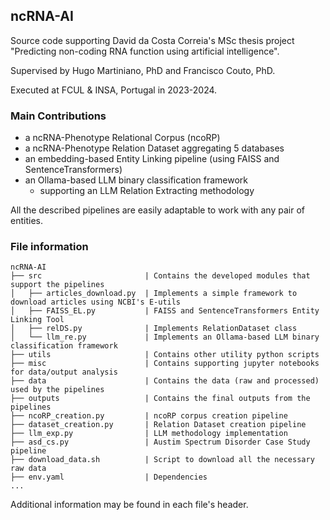 ## ncRNA-AI
Source code supporting David da Costa Correia's MSc thesis project "Predicting non-coding RNA function using artificial intelligence".

Supervised by Hugo Martiniano, PhD and Francisco Couto, PhD.

Executed at FCUL & INSA, Portugal in 2023-2024.

### Main Contributions
- a ncRNA-Phenotype Relational Corpus (ncoRP)
- a ncRNA-Phenotype Relation Dataset aggregating 5 databases
- an embedding-based Entity Linking pipeline (using FAISS and SentenceTransformers)
- an Ollama-based LLM binary classification framework
  - supporting an LLM Relation Extracting methodology

All the described pipelines are easily adaptable to work with any pair of entities.

### File information

```
ncRNA-AI
├── src                       | Contains the developed modules that support the pipelines
│   ├── articles_download.py  | Implements a simple framework to download articles using NCBI's E-utils
│   ├── FAISS_EL.py           | FAISS and SentenceTransformers Entity Linking Tool
│   ├── relDS.py              | Implements RelationDataset class
│   └── llm_re.py             | Implements an Ollama-based LLM binary classification framework
├── utils                     | Contains other utility python scripts
├── misc                      | Contains supporting jupyter notebooks for data/output analysis
├── data                      | Contains the data (raw and processed) used by the pipelines
├── outputs                   | Contains the final outputs from the pipelines
├── ncoRP_creation.py         | ncoRP corpus creation pipeline
├── dataset_creation.py       | Relation Dataset creation pipeline
├── llm_exp.py                | LLM methodology implementation
├── asd_cs.py                 | Austim Spectrum Disorder Case Study pipeline
├── download_data.sh          | Script to download all the necessary raw data
├── env.yaml                  | Dependencies
...
```

Additional information may be found in each file's header.
